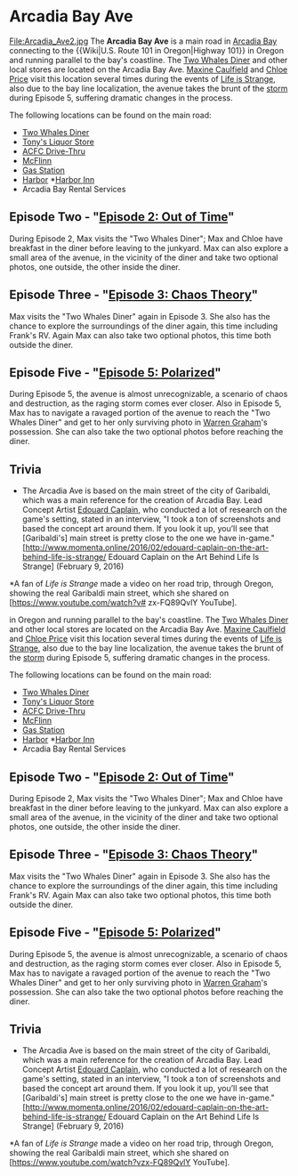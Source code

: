#  Arcadia Bay Ave 

[File:Arcadia_Ave2.jpg](thumb.md)
The **Arcadia Bay Ave** is a main road in [Arcadia Bay](arcadia_bay.md) connecting to the {{Wiki|U.S. Route 101 in Oregon|Highway 101}} in Oregon and running parallel to the bay's coastline. The [Two Whales Diner](two_whales_diner.md) and other local stores are located on the Arcadia Bay Ave. [Maxine Caulfield](max.md) and [Chloe Price](chloe.md) visit this location several times during the events of [Life is Strange](life_is_strange.md), also due to the bay line localization, the avenue takes the brunt of the [storm](storm.md) during Episode 5, suffering dramatic changes in the process.

The following locations can be found on the main road:
* [Two Whales Diner](two_whales_diner.md)
* [Tony's Liquor Store](tony_s_liquor_store.md)
* [ACFC Drive-Thru](acfc_drive_thru.md)
* [McFlinn](mcflinn.md)
* [Gas Station](gas_station.md)
* [Harbor](harbor.md)
*[Harbor Inn](harbor_inn.md)
* Arcadia Bay Rental Services

##  Episode Two - "[Episode 2: Out of Time](out_of_time.md)" 
During Episode 2, Max visits the "Two Whales Diner"; Max and Chloe have breakfast in the diner before leaving to the junkyard. Max can also explore a small area of the avenue, in the vicinity of the diner and take two optional photos, one outside, the other inside the diner.

##  Episode Three - "[Episode 3: Chaos Theory](chaos_theory.md)" 
Max visits the "Two Whales Diner" again in Episode 3. She also has the chance to explore the surroundings of the diner again, this time including Frank's RV. Again Max can also take two optional photos, this time both outside the diner.

##  Episode Five - "[Episode 5: Polarized](polarized.md)" 
During Episode 5, the avenue is almost unrecognizable, a scenario of chaos and destruction, as the raging storm comes ever closer. Also in Episode 5, Max has to navigate a ravaged portion of the avenue to reach the "Two Whales Diner" and get to her only surviving photo in [Warren Graham](warren.md)'s possession. She can also take the two optional photos before reaching the diner.

##  Trivia 
* The Arcadia Ave is based on the main street of the city of Garibaldi, which was a main reference for the creation of Arcadia Bay. Lead Concept Artist [Edouard Caplain](edouard_caplain.md), who conducted a lot of research on the game's setting, stated in an interview, "I took a ton of screenshots and based the concept art around them. If you look it up, you’ll see that [Garibaldi's] main street is pretty close to the one we have in-game."[http://www.momenta.online/2016/02/edouard-caplain-on-the-art-behind-life-is-strange/ Edouard Caplain on the Art Behind Life Is Strange] (February 9, 2016)

*A fan of *Life is Strange* made a video on her road trip, through Oregon, showing the real Garibaldi main street, which she shared on [https://www.youtube.com/watch?v# zx-FQ89QvlY YouTube].

 in Oregon and running parallel to the bay's coastline. The [Two Whales Diner](two_whales_diner.md) and other local stores are located on the Arcadia Bay Ave. [Maxine Caulfield](max.md) and [Chloe Price](chloe.md) visit this location several times during the events of [Life is Strange](life_is_strange.md), also due to the bay line localization, the avenue takes the brunt of the [storm](storm.md) during Episode 5, suffering dramatic changes in the process.

The following locations can be found on the main road:
* [Two Whales Diner](two_whales_diner.md)
* [Tony's Liquor Store](tony_s_liquor_store.md)
* [ACFC Drive-Thru](acfc_drive_thru.md)
* [McFlinn](mcflinn.md)
* [Gas Station](gas_station.md)
* [Harbor](harbor.md)
*[Harbor Inn](harbor_inn.md)
* Arcadia Bay Rental Services

##  Episode Two - "[Episode 2: Out of Time](out_of_time.md)" 
During Episode 2, Max visits the "Two Whales Diner"; Max and Chloe have breakfast in the diner before leaving to the junkyard. Max can also explore a small area of the avenue, in the vicinity of the diner and take two optional photos, one outside, the other inside the diner.

##  Episode Three - "[Episode 3: Chaos Theory](chaos_theory.md)" 
Max visits the "Two Whales Diner" again in Episode 3. She also has the chance to explore the surroundings of the diner again, this time including Frank's RV. Again Max can also take two optional photos, this time both outside the diner.

##  Episode Five - "[Episode 5: Polarized](polarized.md)" 
During Episode 5, the avenue is almost unrecognizable, a scenario of chaos and destruction, as the raging storm comes ever closer. Also in Episode 5, Max has to navigate a ravaged portion of the avenue to reach the "Two Whales Diner" and get to her only surviving photo in [Warren Graham](warren.md)'s possession. She can also take the two optional photos before reaching the diner.

##  Trivia 
* The Arcadia Ave is based on the main street of the city of Garibaldi, which was a main reference for the creation of Arcadia Bay. Lead Concept Artist [Edouard Caplain](edouard_caplain.md), who conducted a lot of research on the game's setting, stated in an interview, "I took a ton of screenshots and based the concept art around them. If you look it up, you’ll see that [Garibaldi's] main street is pretty close to the one we have in-game."[http://www.momenta.online/2016/02/edouard-caplain-on-the-art-behind-life-is-strange/ Edouard Caplain on the Art Behind Life Is Strange] (February 9, 2016)

*A fan of *Life is Strange* made a video on her road trip, through Oregon, showing the real Garibaldi main street, which she shared on [https://www.youtube.com/watch?vzx-FQ89QvlY YouTube].

